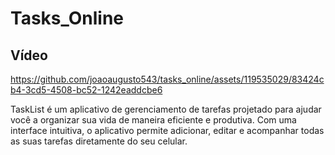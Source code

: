 # Tasks_Online

## Vídeo

https://github.com/joaoaugusto543/tasks_online/assets/119535029/83424cb4-3cd5-4508-bc52-1242eaddcbe6

TaskList é um aplicativo de gerenciamento de tarefas projetado para ajudar você a organizar sua vida de maneira eficiente e produtiva. Com uma interface intuitiva, o aplicativo permite adicionar, editar e acompanhar todas as suas tarefas diretamente do seu celular.
